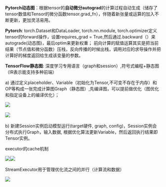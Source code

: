 **Pytorch动态图**：根据tensor的**自动微分autograd**的计算过程自动生成（储存了tensor数值和Tensor的微分函数tensor.grad_fn），伴随着新张量或运算的加入不断更新，更加灵活易用。

**Pytorch**: torch.Dataset和DataLoader, torch.nn.module, torch.optimizer定义tensor的forward操作，设置requires_grad = True,然后通过.backward（）来autograde(动态图)，最后optim来更新权重； 
前向计算的赋值运算其实是把当前结果（节点值和微分函数）压栈，反向传播的时候出栈，调用对应的求导操作并把计算好的梯度返回给生成该变量的参数。

**TensorFlow静态图**: 深度学习专用语言（graph和session）,符号式编程+静态图（IR表示能支持多种前端）

a) 通过定义placeholder、Variable（初始化为Tensor,不可变不存在于内存）和OP等构成一张完成计算图Graph（静态图）,先编译图，可以提前做优化（图优化和指定设备上的编译优化）；

![](file:///C:\Users\mi\AppData\Local\Temp\ksohtml14008\wps16.jpg) 

![](file:///C:\Users\mi\AppData\Local\Temp\ksohtml14008\wps17.jpg) 

b) 新建Session实例启动模型运行(target硬件, graph, config)，Session实例会分布式执行Graph，输入数据, 根据优化算法更新Variable，然后返回执行结果即Tensor实例。

executor的cache机制

![](file:///C:\Users\mi\AppData\Local\Temp\ksohtml14008\wps18.jpg)![](file:///C:\Users\mi\AppData\Local\Temp\ksohtml14008\wps19.jpg) 

StreamExecutor用于管理优化流之间的并行（计算流和数据）

![](file:///C:\Users\mi\AppData\Local\Temp\ksohtml14008\wps20.jpg) 

